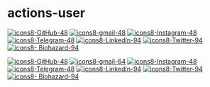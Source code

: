 # actions-user

[![icons8-GitHub-48](https://img.icons8.com/3d-fluency/64/github.png)](https://twitter.com/YeBeKhe)
[![icons8-gmail-48](https://img.icons8.com/3d-fluency/64/gmail.png)](mailto:YeBeKhe@gmail.com)
[![icons8-Instagram-48](https://img.icons8.com/3d-fluency/64/instagram-new.png)](https://twitter.com/YeBeKhe)
[![icons8-Telegram-48](https://img.icons8.com/3d-fluency/64/telegram.png)](https://t.me/YeBeKhe)
[![icons8-LinkedIn-94](https://img.icons8.com/3d-fluency/64/linkedin.png)](https://t.me/YeBeKhe)
[![icons8-Twitter-94](https://img.icons8.com/3d-fluency/64/twitter-circled.png)](https://t.me/YeBeKhe)
[![icons8- Biohazard-94](https://img.icons8.com/3d-fluency/94/biohazard.png)](https://t.me/YeBeKhe)


[![icons8-GitHub-48](https://img.icons8.com/3d-fluency/64/github.png)](https://twitter.com/YeBeKhe)
[![icons8-gmail-64](https://img.icons8.com/arcade/64/gmail.png)](mailto:YeBeKhe@gmail.com)
[![icons8-Instagram-48](https://img.icons8.com/3d-fluency/64/instagram-new.png)](https://twitter.com/YeBeKhe)
[![icons8-Telegram-48](https://img.icons8.com/3d-fluency/64/telegram.png)](https://t.me/YeBeKhe)
[![icons8-LinkedIn-94](https://img.icons8.com/3d-fluency/64/linkedin.png)](https://t.me/YeBeKhe)
[![icons8-Twitter-94](https://img.icons8.com/arcade/64/twitter.png)](https://t.me/YeBeKhe)
[![icons8- Biohazard-94](https://img.icons8.com/arcade/64/poison.png)](https://t.me/YeBeKhe)
